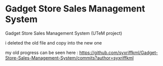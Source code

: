 # Gadget Store Sales Management System
 Gadget Store Sales Management System (UTeM project)
 
i deleted the old file and copy into the new one

my old progress can be seen here : https://github.com/syxriffkml/Gadget-Store-Sales-Management-System/commits?author=syxriffkml



